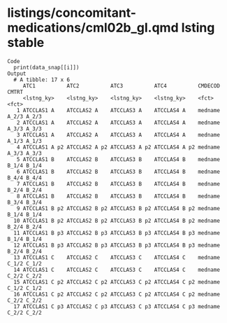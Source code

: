 # listings/concomitant-medications/cml02b_gl.qmd lsting stable

    Code
      print(data_snap[[i]])
    Output
      # A tibble: 17 x 6
         ATC1          ATC2          ATC3          ATC4          CMDECOD       CMTRT
         <lstng_ky>    <lstng_ky>    <lstng_ky>    <lstng_ky>    <fct>         <fct>
       1 ATCCLAS1 A    ATCCLAS2 A    ATCCLAS3 A    ATCCLAS4 A    medname A_2/3 A_2/3
       2 ATCCLAS1 A    ATCCLAS2 A    ATCCLAS3 A    ATCCLAS4 A    medname A_3/3 A_3/3
       3 ATCCLAS1 A    ATCCLAS2 A    ATCCLAS3 A    ATCCLAS4 A    medname A_1/3 A_1/3
       4 ATCCLAS1 A p2 ATCCLAS2 A p2 ATCCLAS3 A p2 ATCCLAS4 A p2 medname A_3/3 A_3/3
       5 ATCCLAS1 B    ATCCLAS2 B    ATCCLAS3 B    ATCCLAS4 B    medname B_1/4 B_1/4
       6 ATCCLAS1 B    ATCCLAS2 B    ATCCLAS3 B    ATCCLAS4 B    medname B_4/4 B_4/4
       7 ATCCLAS1 B    ATCCLAS2 B    ATCCLAS3 B    ATCCLAS4 B    medname B_2/4 B_2/4
       8 ATCCLAS1 B    ATCCLAS2 B    ATCCLAS3 B    ATCCLAS4 B    medname B_3/4 B_3/4
       9 ATCCLAS1 B p2 ATCCLAS2 B p2 ATCCLAS3 B p2 ATCCLAS4 B p2 medname B_1/4 B_1/4
      10 ATCCLAS1 B p2 ATCCLAS2 B p2 ATCCLAS3 B p2 ATCCLAS4 B p2 medname B_2/4 B_2/4
      11 ATCCLAS1 B p3 ATCCLAS2 B p3 ATCCLAS3 B p3 ATCCLAS4 B p3 medname B_1/4 B_1/4
      12 ATCCLAS1 B p3 ATCCLAS2 B p3 ATCCLAS3 B p3 ATCCLAS4 B p3 medname B_2/4 B_2/4
      13 ATCCLAS1 C    ATCCLAS2 C    ATCCLAS3 C    ATCCLAS4 C    medname C_1/2 C_1/2
      14 ATCCLAS1 C    ATCCLAS2 C    ATCCLAS3 C    ATCCLAS4 C    medname C_2/2 C_2/2
      15 ATCCLAS1 C p2 ATCCLAS2 C p2 ATCCLAS3 C p2 ATCCLAS4 C p2 medname C_1/2 C_1/2
      16 ATCCLAS1 C p2 ATCCLAS2 C p2 ATCCLAS3 C p2 ATCCLAS4 C p2 medname C_2/2 C_2/2
      17 ATCCLAS1 C p3 ATCCLAS2 C p3 ATCCLAS3 C p3 ATCCLAS4 C p3 medname C_2/2 C_2/2

